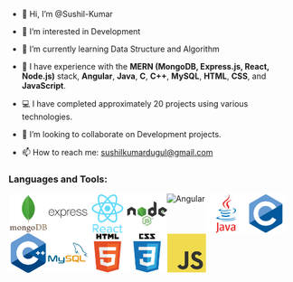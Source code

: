 - 👋 Hi, I’m @Sushil-Kumar
- 👀 I’m interested in Development
- 🌱 I’m currently learning Data Structure and Algorithm 

- 💼 I have experience with the **MERN (MongoDB, Express.js, React, Node.js)** stack, **Angular**, **Java**, **C**, **C++**, **MySQL**, **HTML**, **CSS**, and **JavaScript**.
- 💻 I have completed approximately 20 projects using various technologies.
- 💞️ I’m looking to collaborate on Development projects.
- 📫 How to reach me: sushilkumardugul@gmail.com

<!---
sushil-sagar/sushil-sagar is a ✨ special ✨ repository because its `README.md` (this file) appears on your GitHub profile.
You can click the Preview link to take a look at your changes.
--->

### Languages and Tools:

<img align="left" alt="MERN Stack" width="70px" src="https://raw.githubusercontent.com/devicons/devicon/master/icons/mongodb/mongodb-original-wordmark.svg" />
<img align="left" alt="MERN Stack" width="70px" src="https://raw.githubusercontent.com/devicons/devicon/master/icons/express/express-original-wordmark.svg" />
<img align="left" alt="MERN Stack" width="70px" src="https://raw.githubusercontent.com/devicons/devicon/master/icons/react/react-original-wordmark.svg" />
<img align="left" alt="MERN Stack" width="70px" src="https://raw.githubusercontent.com/devicons/devicon/master/icons/nodejs/nodejs-original-wordmark.svg" />
<img align="left" alt="Angular" width="70px" src="https://angular.io/assets/images/logos/angular/angular.svg" />
<img align="left" alt="Java" width="70px" src="https://raw.githubusercontent.com/devicons/devicon/master/icons/java/java-original-wordmark.svg" />
<img align="left" alt="C" width="70px" src="https://raw.githubusercontent.com/devicons/devicon/master/icons/c/c-original.svg" />
<img align="left" alt="C++" width="70px" src="https://raw.githubusercontent.com/devicons/devicon/master/icons/cplusplus/cplusplus-original.svg" />
<img align="left" alt="MySQL" width="70px" src="https://raw.githubusercontent.com/devicons/devicon/master/icons/mysql/mysql-original-wordmark.svg" />
<img align="left" alt="HTML5" width="70px" src="https://raw.githubusercontent.com/devicons/devicon/master/icons/html5/html5-original-wordmark.svg" />
<img align="left" alt="CSS3" width="70px" src="https://raw.githubusercontent.com/devicons/devicon/master/icons/css3/css3-original-wordmark.svg" />
<img align="left" alt="JavaScript" width="70px" src="https://raw.githubusercontent.com/devicons/devicon/master/icons/javascript/javascript-original.svg" />
